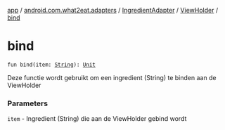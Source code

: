 [app](../../../index.md) / [android.com.what2eat.adapters](../../index.md) / [IngredientAdapter](../index.md) / [ViewHolder](index.md) / [bind](./bind.md)

# bind

`fun bind(item: `[`String`](https://kotlinlang.org/api/latest/jvm/stdlib/kotlin/-string/index.html)`): `[`Unit`](https://kotlinlang.org/api/latest/jvm/stdlib/kotlin/-unit/index.html)

Deze functie wordt gebruikt om een ingredient (String) te binden aan de ViewHolder

### Parameters

`item` - Ingredient (String) die aan de ViewHolder gebind wordt
